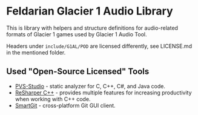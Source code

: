 # Feldarian Glacier 1 Audio Library

This is library with helpers and structure definitions for audio-related formats of Glacier 1 games used by Glacier 1 Audio Tool.

Headers under `include/G1AL/POD` are licensed differently, see LICENSE.md in the mentioned folder.

## Used "Open-Source Licensed" Tools
 * [PVS-Studio](https://pvs-studio.com/en/pvs-studio/?utm_source=website&utm_medium=github&utm_campaign=open_source) - static analyzer for C, C++, C#, and Java code.
 * [ReSharper C++](https://www.jetbrains.com/community/opensource/#support) - provides multiple features for increasing productivity when working with C++ code.
 * [SmartGit](https://www.syntevo.com/register-non-commercial/) - cross-platform Git GUI client.
